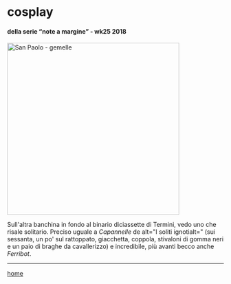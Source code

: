 # cosplay    

#### della serie “note a margine” - wk25 2018  
<img src="https://drive.google.com/uc?id=1oQbIZrFwde3iJhWRsozGOCv8Hi3BfFN3" alt="San Paolo - gemelle" width="400">  
<!--- interarete040.png --->  

Sull'altra banchina in fondo al binario diciassette di Termini, vedo uno che risale solitario. Preciso uguale a *Capannelle* de alt="I soliti ignotialt=" (sui sessanta, un po' sul rattoppato, giacchetta, coppola, stivaloni di gomma neri e un paio di braghe da cavallerizzo) e incredibile, più avanti becco anche *Ferribot*.  

---  
[home](/interarete.md) 
